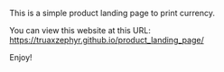 This is a simple product landing page to print currency.

You can view this website at this URL:
https://truaxzephyr.github.io/product_landing_page/

Enjoy!